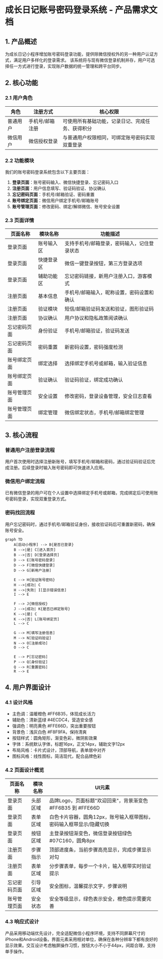 # 成长日记账号密码登录系统 - 产品需求文档

## 1. 产品概述

为成长日记小程序增加账号密码登录功能，提供除微信授权外的另一种用户认证方式，满足用户多样化的登录需求。
该系统将与现有微信登录机制并存，用户可选择任一方式进行登录，实现账户数据的统一管理和跨平台同步。

## 2. 核心功能

### 2.1 用户角色

| 角色 | 注册方式 | 核心权限 |
|------|----------|----------|
| 普通用户 | 手机号/邮箱注册 | 可使用所有基础功能，记录日记、完成任务、获得积分 |
| 微信用户 | 微信授权登录 | 与普通用户权限相同，可绑定账号密码实现双重登录 |

### 2.2 功能模块

我们的账号密码登录系统包含以下主要页面：
1. **登录页面**：账号密码输入、微信快捷登录、忘记密码入口
2. **注册页面**：用户信息填写、验证码验证、协议确认
3. **忘记密码页面**：手机号/邮箱验证、密码重置
4. **账号绑定页面**：微信用户绑定手机号/邮箱账号
5. **账号管理页面**：修改密码、绑定/解绑微信、账号安全设置

### 2.3 页面详情

| 页面名称 | 模块名称 | 功能描述 |
|----------|----------|----------|
| 登录页面 | 账号输入区 | 支持手机号/邮箱登录，密码输入，记住登录状态 |
| 登录页面 | 快捷登录区 | 微信一键登录按钮，第三方登录选项 |
| 登录页面 | 辅助功能区 | 忘记密码链接，新用户注册入口，游客模式 |
| 注册页面 | 基本信息 | 手机号/邮箱输入，昵称设置，密码设置和确认 |
| 注册页面 | 验证模块 | 短信/邮箱验证码发送和验证，图形验证码 |
| 注册页面 | 协议确认 | 用户协议和隐私政策阅读确认 |
| 忘记密码页面 | 身份验证 | 手机号/邮箱验证，验证码发送 |
| 忘记密码页面 | 密码重置 | 新密码设置，密码强度检测 |
| 账号绑定页面 | 绑定选择 | 选择绑定手机号或邮箱，输入验证信息 |
| 账号绑定页面 | 验证确认 | 验证码验证，绑定成功确认 |
| 账号管理页面 | 安全设置 | 修改密码，登录设备管理，安全日志查看 |
| 账号管理页面 | 绑定管理 | 微信绑定状态，手机号/邮箱绑定管理 |

## 3. 核心流程

### 普通用户注册登录流程
用户首次使用时选择注册新账号，填写手机号/邮箱和密码，通过验证码验证后完成注册。后续登录时输入账号密码即可快速进入应用。

### 微信用户绑定流程
已有微信登录的用户可在个人设置中选择绑定手机号或邮箱，完成绑定后可使用账号密码登录，实现双重登录方式。

### 密码找回流程
用户忘记密码时，通过手机号/邮箱验证身份，接收验证码后可重置新密码，确保账号安全。

```mermaid
graph TD
    A[启动小程序] --> B{是否已登录}
    B -->|是| C[进入首页]
    B -->|否| D[登录选择页]
    D --> E[账号密码登录]
    D --> F[微信快捷登录]
    D --> G[新用户注册]
    
    E --> H{验证账号密码}
    H -->|成功| C
    H -->|失败| I[显示错误信息]
    I --> E
    
    F --> J{微信授权}
    J -->|成功| K{是否已绑定账号}
    K -->|是| C
    K -->|否| L[账号绑定页]
    L --> C
    
    G --> M[填写注册信息]
    M --> N[验证码验证]
    N --> O[注册成功]
    O --> C
    
    E --> P[忘记密码]
    P --> Q[身份验证]
    Q --> R[重置密码]
    R --> E
```

## 4. 用户界面设计

### 4.1 设计风格
- 主色调：温暖橙色 #FF6B35，体现成长活力
- 辅助色：清新蓝绿 #4ECDC4，营造安全感
- 强调色：明亮黄色 #FFE66D，突出重要按钮
- 背景色：浅灰白色 #F8F9FA，保持清爽
- 按钮样式：圆角矩形，渐变色彩，微阴影效果
- 字体：系统默认字体，标题16px，正文14px，辅助文字12px
- 布局风格：卡片式设计，顶部导航，表单居中对齐
- 图标风格：线性图标，简洁现代，配合品牌色彩

### 4.2 页面设计概览

| 页面名称 | 模块名称 | UI元素 |
|----------|----------|---------|
| 登录页面 | 头部区域 | 品牌Logo，页面标题"欢迎回来"，背景渐变色 #FF6B35 到 #FFE66D |
| 登录页面 | 表单区域 | 白色卡片容器，圆角12px，账号输入框带图标，密码输入框带显示/隐藏切换 |
| 登录页面 | 按钮区域 | 主登录按钮渐变色，微信登录按钮绿色 #07C160，圆角8px |
| 注册页面 | 步骤指示 | 顶部进度条，当前步骤高亮显示，完成步骤显示对勾 |
| 注册页面 | 表单区域 | 分步骤表单，每步一个卡片，输入框带实时验证提示 |
| 忘记密码页面 | 引导区域 | 安全图标，温馨提示文字，步骤说明 |
| 账号管理页面 | 安全状态 | 安全等级显示，绿色表示安全，橙色提示需要完善 |

### 4.3 响应式设计
产品采用移动端优先设计，完全适配微信小程序环境，支持不同屏幕尺寸的iPhone和Android设备。界面元素采用相对单位，确保在各种分辨率下都有良好的显示效果。交互设计考虑触屏操作习惯，按钮大小不小于44px，间距合理，支持单手操作。